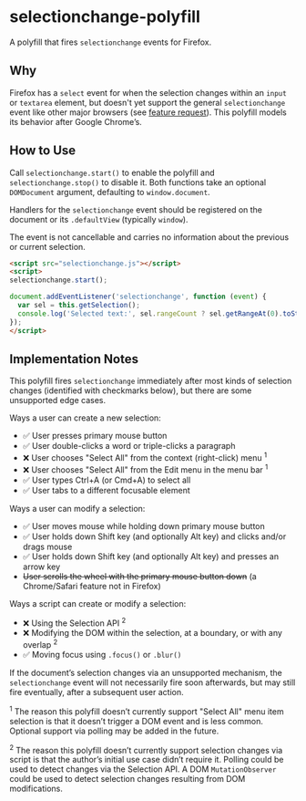 selectionchange-polyfill
========================

A polyfill that fires `selectionchange` events for Firefox.

Why
---

Firefox has a `select` event for when the selection changes within
an `input` or `textarea` element, but doesn't yet support the general
`selectionchange` event like other major browsers
(see [feature request](https://bugzilla.mozilla.org/show_bug.cgi?id=571294)).
This polyfill models its behavior after Google Chrome’s.

How to Use
----------

Call `selectionchange.start()` to enable the polyfill and `selectionchange.stop()`
to disable it. Both functions take an optional `DOMDocument` argument, defaulting
to `window.document`.

Handlers for the `selectionchange` event should be registered on the document or
its `.defaultView` (typically `window`).

The event is not cancellable and carries no information about the previous or
current selection.

```HTML
<script src="selectionchange.js"></script>
<script>
selectionchange.start();

document.addEventListener('selectionchange', function (event) {
  var sel = this.getSelection();
  console.log('Selected text:', sel.rangeCount ? sel.getRangeAt(0).toString() : null);
});
</script>
```

Implementation Notes
--------------------

This polyfill fires `selectionchange` immediately after most kinds of selection changes
(identified with checkmarks below), but there are some unsupported edge cases.

Ways a user can create a new selection:
  - :white_check_mark: User presses primary mouse button
  - :white_check_mark: User double-clicks a word or triple-clicks a paragraph
  - :x: User chooses "Select All" from the context (right-click) menu <sup>1</sup>
  - :x: User chooses "Select All" from the Edit menu in the menu bar <sup>1</sup>
  - :white_check_mark: User types Ctrl+A (or Cmd+A) to select all
  - :white_check_mark: User tabs to a different focusable element

Ways a user can modify a selection:
  - :white_check_mark: User moves mouse while holding down primary mouse button
  - :white_check_mark: User holds down Shift key (and optionally Alt key) and clicks and/or drags mouse
  - :white_check_mark: User holds down Shift key (and optionally Alt key) and presses an arrow key
  - ~~User scrolls the wheel with the primary mouse button down~~ (a Chrome/Safari feature not in Firefox)

Ways a script can create or modify a selection:
  - :x: Using the Selection API <sup>2</sup>
  - :x: Modifying the DOM within the selection, at a boundary, or with any overlap <sup>2</sup>
  - :white_check_mark: Moving focus using `.focus()` or `.blur()`

If the document’s selection changes via an unsupported mechanism, the `selectionchange`
event will not necessarily fire soon afterwards, but may still fire eventually, after
a subsequent user action.

<sup>1</sup> The reason this polyfill doesn’t currently support "Select All" menu item selection
is that it doesn’t trigger a DOM event and is less common. Optional support via
polling may be added in the future.

<sup>2</sup> The reason this polyfill doesn’t currently support selection changes via script
is that the author’s initial use case didn’t require it. Polling could be used
to detect changes via the Selection API. A DOM `MutationObserver` could be
used to detect selection changes resulting from DOM modifications.

